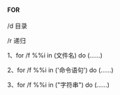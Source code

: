 #### FOR

/d	目录

/r 	递归



1、for /f %%i in (文件名) do (……) 　　

2、for /f %%i in ('命令语句') do (……) 　　

3、for /f %%i in ("字符串") do (……) 